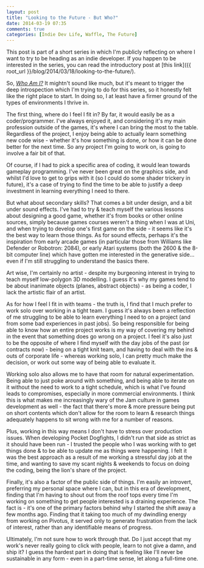 ```yaml
---
layout: post
title: "Looking to the Future - But Who?"
date: 2014-03-19 07:35
comments: true
categories: [Indie Dev Life, Waffle, The Future]
---
```

This post is part of a short series in which I'm publicly reflecting on where I want to try to be heading as an indie developer. If you happen to be interested in the series, you can read the introductory post at [this link]({{ root_url }}/blog/2014/03/18/looking-to-the-future/).

So, *[Who Am I?](http://www.youtube.com/watch?v=SsUxnjMJm70)* It mightn't sound like much, but it's meant to trigger the deep introspection which I'm trying to do for this series, so it honestly felt like the right place to start. In doing so, I at least have a firmer ground of the types of environments I thrive in. 

<!-- more -->

The first thing, where do I feel I fit in? By far, it would easily be as a coder/programmer. I've always enjoyed it, and considering it's my main profession outside of the games, it's where I can bring the most to the table. Regardless of the project, I enjoy being able to actually learn something new code wise - whether it's how something is done, or how it can be done better for the next time. So any project I'm going to work on, is going to involve a fair bit of that.

Of course, if I had to pick a specific area of coding, it would lean towards gameplay programming. I've never been great on the graphics side, and whilst I'd love to get to grips with it (so I could do some shader trickery in future), it's a case of trying to find the time to be able to justify a deep investment in learning everything I need to there.

But what about secondary skills? That comes a bit under design, and a bit under sound effects. I've had to try & teach myself the various lessons about designing a good game, whether it's from books or other online sources, simply because games courses weren't a thing when I was at Uni, and when trying to develop one's first game on the side - it seems like it's the best way to learn those things. As for sound effects, perhaps it's the inspiration from early arcade games (in particular those from Williams like Defender or Robotron: 2084), or early Atari systems (both the 2600 &amp; the 8-bit computer line) which have gotten me interested in the generative side… even if I'm still struggling to understand the basics there.

Art wise, I'm certainly no artist - despite my burgeoning interest in trying to teach myself low-polygon 3D modelling. I guess it's why my games tend to be about inanimate objects (planes, abstract objects) - as being a coder, I lack the artistic flair of an artist.

As for how I feel I fit in with teams - the truth is, I find that I much prefer to work solo over working in a tight team. I guess it's always been a reflection of me struggling to be able to learn everything I need to on a project (and from some bad experiences in past jobs). So being responsible for being able to know how an entire project works is my way of covering my behind in the event that something does go wrong on a project. I feel it's also just to be the opposite of where I find myself with the day jobs of the past (or contracts now) - being on a tight knit team, and having to deal with the ins &amp; outs of corporate life - whereas working solo, I can pretty much make the decision, or work out some way of being able to evaluate it.

Working solo also allows me to have that room for natural experimentation. Being able to just poke around with something, and being able to iterate on it without the need to work to a tight schedule, which is what I've found leads to compromises, especially in more commercial environments. I think this is what makes me increasingly wary of the Jam culture in games development as well - the fact that there's more & more pressure being put on short contents which don't allow for the room to learn &amp; research things adequately happens to sit wrong with me for a number of reasons. 

Plus, working in this way means I don't have to stress over production issues. When developing Pocket Dogfights, I didn't run that side as strict as it should have been run - I trusted the people who I was working with to get things done &amp; to be able to update me as things were happening. I felt it was the best approach as a result of me working a stressful day job at the time, and wanting to save my scant nights &amp; weekends to focus on doing the coding, being the lion's share of the project.

Finally, it's also a factor of the public side of things. I'm easily an introvert, preferring my personal space where I can, but in this era of development, finding that I'm having to shout out from the roof tops every time I'm working on something to get people interested is a draining experience. The fact is - it's one of the primary factors behind why I started the shift away a few months ago. Finding that it taking too much of my dwindling energy from working on Pivotus, it served only to generate frustration from the lack of interest, rather than any identifiable means of progress.

Ultimately, I'm not sure how to work through that. Do I just accept that my work's never really going to click with people, learn to not give a damn, and ship it? I guess the hardest part in doing that is feeling like I'll never be sustainable in any form - even in a part-time sense, let along a full-time one. 